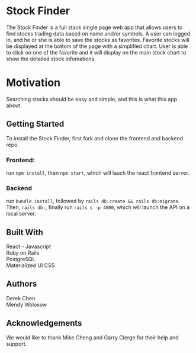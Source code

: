 # Stock Finder
The Stock Finder is a full stack single page web app that allows users to find stocks trading data based on name and/or symbols. A user can logged in, and he or she is able to save the stocks as favorites. Favorite stocks will be displayed at the bottom of the page with a simplified chart.  User is able to click on one of the favorite and it will display on the main stock chart to show the detailed stock infomations.

# Motivation
Searching stocks should be easy and simple, and this is what this app about.

## Getting Started
To install the Stock Finder, first fork and clone the frontend and backend repo.  
### Frontend: 
run `npm install`, then `npm start`, which will lauch the react frontend server.
### Backend
run `bundle install`, followed by `rails db:create && rails db:migrate`. Then, `rails db:`, finally run `rails s -p 4000`, which will launch the API on a local server.

## Built With
React - Javascript  
Ruby on Rails  
PostgreSQL  
Materialized UI
CSS

## Authors
Derek Chen  
Mendy Wolosow


## Acknowledgements
We would like to thank Mike Cheng and Garry Clerge for their help and support.
